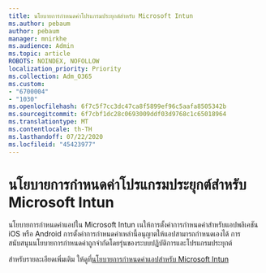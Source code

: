 ```yaml
---
title: นโยบายการกําหนดค่าโปรแกรมประยุกต์สําหรับ Microsoft Intun
ms.author: pebaum
author: pebaum
manager: mnirkhe
ms.audience: Admin
ms.topic: article
ROBOTS: NOINDEX, NOFOLLOW
localization_priority: Priority
ms.collection: Adm_O365
ms.custom:
- "6700004"
- "1030"
ms.openlocfilehash: 6f7c5f7cc3dc47ca8f5899ef96c5aafa8505342b
ms.sourcegitcommit: 6f7cbf1dc28c0693009ddf03d9768c1c65018964
ms.translationtype: MT
ms.contentlocale: th-TH
ms.lasthandoff: 07/22/2020
ms.locfileid: "45423977"
---
```

# <a name="app-configuration-policies-for-microsoft-intune"></a>นโยบายการกําหนดค่าโปรแกรมประยุกต์สําหรับ Microsoft Intun

นโยบายการกําหนดค่าแอปใน Microsoft Intun เนให้การตั้งค่าการกําหนดค่าสําหรับแอปพลิเคชัน iOS หรือ Android การตั้งค่าการกําหนดค่าเหล่านี้อนุญาตให้แอปสามารถกําหนดเองได้ การสนับสนุนนโยบายการกําหนดค่าถูกจํากัดโดยรุ่นของระบบปฏิบัติการและโปรแกรมประยุกต์

สําหรับรายละเอียดเพิ่มเติม ให้ดูที่[นโยบายการกําหนดค่าแอปสําหรับ Microsoft Intun](https://docs.microsoft.com/intune/app-configuration-policies-overview)